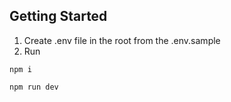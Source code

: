 ## Getting Started
1. Create .env file in the root from the .env.sample 
2. Run
```
npm i

npm run dev
```
